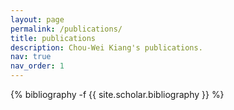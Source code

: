 ```yaml
---
layout: page
permalink: /publications/
title: publications
description: Chou-Wei Kiang's publications.
nav: true
nav_order: 1
---
```

<!-- _pages/publications.md -->
<div class="publications">

{% bibliography -f {{ site.scholar.bibliography }} %}

</div>
